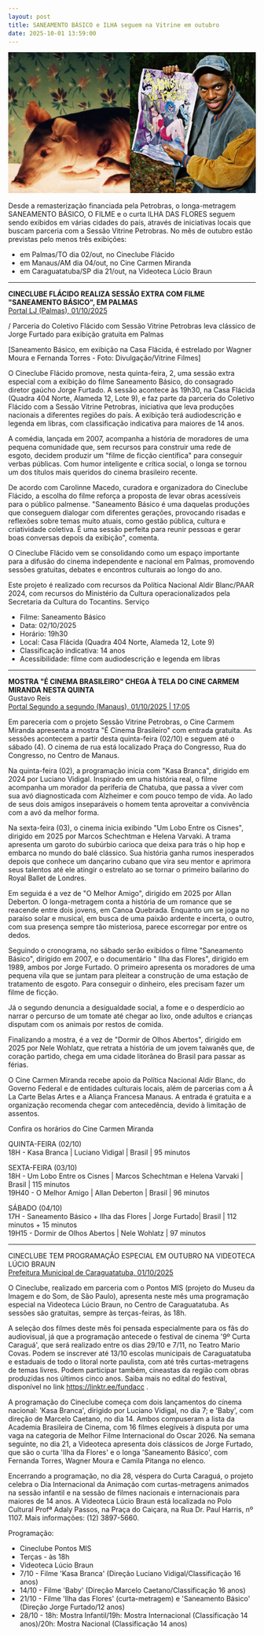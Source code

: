```yaml
---
layout: post
title: SANEAMENTO BÁSICO e ILHA seguem na Vitrine em outubro
date: 2025-10-01 13:59:00
---
```

![](/uploads/ilha-sbof.jpg)

Desde a remasterização financiada pela Petrobras, o longa-metragem SANEAMENTO BÁSICO, O FILME e o curta ILHA DAS FLORES seguem sendo exibidos em várias cidades do país, através de iniciativas locais que buscam parceria com a Sessão Vitrine Petrobras. No mês de outubro estão previstas pelo menos três exibições:

* em Palmas/TO dia 02/out, no Cineclube Flácido
* em Manaus/AM dia 04/out, no Cine Carmen Miranda
* em Caraguatatuba/SP dia 21/out, na Videoteca Lúcio Braun

- - -

**CINECLUBE FLÁCIDO REALIZA SESSÃO EXTRA COM FILME "SANEAMENTO BÁSICO", EM PALMAS**\
[Portal LJ (Palmas), 01/10/2025](https://lealjunior.com.br/cineclube-flacido-realiza-sessao-extra-com-filme-saneamento-basico-em-palmas/)

[](https://lealjunior.com.br/cineclube-flacido-realiza-sessao-extra-com-filme-saneamento-basico-em-palmas/)/ Parceria do Coletivo Flácido com Sessão Vitrine Petrobras leva clássico de Jorge Furtado para exibição gratuita em Palmas

\[Saneamento Básico, em exibição na Casa Flácida, é estrelado por Wagner Moura e Fernanda Torres - Foto: Divulgação/Vitrine Filmes]

O Cineclube Flácido promove, nesta quinta-feira, 2, uma sessão extra especial com a exibição do filme Saneamento Básico, do consagrado diretor gaúcho Jorge Furtado. A sessão acontece às 19h30, na Casa Flácida (Quadra 404 Norte, Alameda 12, Lote 9), e faz parte da parceria do Coletivo Flácido com a Sessão Vitrine Petrobras, iniciativa que leva produções nacionais a diferentes regiões do país. A exibição terá audiodescrição e legenda em libras, com classificação indicativa para maiores de 14 anos.

A comédia, lançada em 2007, acompanha a história de moradores de uma pequena comunidade que, sem recursos para construir uma rede de esgoto, decidem produzir um "filme de ficção científica" para conseguir verbas públicas. Com humor inteligente e crítica social, o longa se tornou um dos títulos mais queridos do cinema brasileiro recente.

De acordo com Carolinne Macedo, curadora e organizadora do Cineclube Flácido, a escolha do filme reforça a proposta de levar obras acessíveis para o público palmense. "Saneamento Básico é uma daquelas produções que conseguem dialogar com diferentes gerações, provocando risadas e reflexões sobre temas muito atuais, como gestão pública, cultura e criatividade coletiva. É uma sessão perfeita para reunir pessoas e gerar boas conversas depois da exibição", comenta.

O Cineclube Flácido vem se consolidando como um espaço importante para a difusão do cinema independente e nacional em Palmas, promovendo sessões gratuitas, debates e encontros culturais ao longo do ano.

Este projeto é realizado com recursos da Política Nacional Aldir Blanc/PAAR 2024, com recursos do Ministério da Cultura operacionalizados pela Secretaria da Cultura do Tocantins.
Serviço

* Filme: Saneamento Básico
* Data: 02/10/2025
* Horário: 19h30
* Local: Casa Flácida (Quadra 404 Norte, Alameda 12, Lote 9)
* Classificação indicativa: 14 anos
* Acessibilidade: filme com audiodescrição e legenda em libras

- - -

**MOSTRA "É CINEMA BRASILEIRO" CHEGA À TELA DO CINE CARMEM MIRANDA NESTA QUINTA**\
Gustavo Reis\
[Portal Segundo a segundo (Manaus), 01/10/2025 | 17:05](https://segundoasegundo.com.br/2025/10/mostra-e-cinema-brasileiro-chega-ao-cine-carmem-miranda/)

[](https://segundoasegundo.com.br/2025/10/mostra-e-cinema-brasileiro-chega-ao-cine-carmem-miranda/)Em pareceria com o projeto Sessão Vitrine Petrobras, o Cine Carmem Miranda apresenta a mostra "É Cinema Brasileiro" com entrada gratuita. As sessões acontecem a partir desta quinta-feira (02/10) e seguem até o sábado (4). O cinema de rua está localizado Praça do Congresso, Rua do Congresso, no Centro de Manaus.

Na quinta-feira (02), a programação inicia com "Kasa Branca", dirigido em 2024 por Luciano Vidigal. Inspirado em uma história real, o filme acompanha um morador da periferia de Chatuba, que passa a viver com sua avó diagnosticada com Alzheimer e com pouco tempo de vida. Ao lado de seus dois amigos inseparáveis o homem tenta aproveitar a convivência com a avó da melhor forma.

Na sexta-feira (03), o cinema inicia exibindo "Um Lobo Entre os Cisnes", dirigido em 2025 por Marcos Schechtman e Helena Varvaki. A trama apresenta um garoto do subúrbio carioca que deixa para trás o hip hop e embarca no mundo do balé clássico. Sua história ganha rumos inesperados depois que conhece um dançarino cubano que vira seu mentor e aprimora seus talentos até ele atingir o estrelato ao se tornar o primeiro bailarino do Royal Ballet de Londres.

Em seguida é a vez de "O Melhor Amigo", dirigido em 2025 por Allan Deberton. O longa-metragem conta a história de um romance que se reacende entre dois jovens, em Canoa Quebrada. Enquanto um se joga no paraíso solar e musical, em busca de uma paixão ardente e incerta, o outro, com sua presença sempre tão misteriosa, parece escorregar por entre os dedos.

Seguindo o cronograma, no sábado serão exibidos o filme "Saneamento Básico", dirigido em 2007, e o documentário " Ilha das Flores", dirigido em 1989, ambos por Jorge Furtado. O primeiro apresenta os moradores de uma pequena vila que se juntam para pleitear a construção de uma estação de tratamento de esgoto. Para conseguir o dinheiro, eles precisam fazer um filme de ficção.

Já o segundo denuncia a desigualdade social, a fome e o desperdício ao narrar o percurso de um tomate até chegar ao lixo, onde adultos e crianças disputam com os animais por restos de comida.

Finalizando a mostra, é a vez de "Dormir de Olhos Abertos", dirigido em 2025 por Nele Wohlatz, que retrata a história de um jovem taiwanês que, de coração partido, chega em uma cidade litorânea do Brasil para passar as férias.

O Cine Carmen Miranda recebe apoio da Política Nacional Aldir Blanc, do Governo Federal e de entidades culturais locais, além de parcerias com a À La Carte Belas Artes e a Aliança Francesa Manaus. A entrada é gratuita e a organização recomenda chegar com antecedência, devido à limitação de assentos.

Confira os horários do Cine Carmen Miranda

QUINTA-FEIRA (02/10)\
18H - Kasa Branca | Luciano Vidigal | Brasil | 95 minutos

SEXTA-FEIRA (03/10)\
18H - Um Lobo Entre os Cisnes | Marcos Schechtman e Helena Varvaki | Brasil | 115 minutos\
19H40 - O Melhor Amigo | Allan Deberton | Brasil | 96 minutos

SÁBADO (04/10)\
17H - Saneamento Básico + Ilha das Flores | Jorge Furtado| Brasil | 112 minutos + 15 minutos\
19H15 - Dormir de Olhos Abertos | Nele Wohlatz | 97 minutos

- - -

CINECLUBE TEM PROGRAMAÇÃO ESPECIAL EM OUTUBRO NA VIDEOTECA LÚCIO BRAUN\
[Prefeitura Municipal de Caraguatatuba, 01/10/2025](https://www.caraguatatuba.sp.gov.br/pmc/2025/10/cineclube-tem-programacao-especial-em-outubro-na-videoteca-lucio-braun/)

[](https://www.caraguatatuba.sp.gov.br/pmc/2025/10/cineclube-tem-programacao-especial-em-outubro-na-videoteca-lucio-braun/)O Cineclube, realizado em parceria com o Pontos MIS (projeto do Museu da Imagem e do Som, de São Paulo), apresenta neste mês uma programação especial na Videoteca Lúcio Braun, no Centro de Caraguatatuba. As sessões são gratuitas, sempre às terças-feiras, às 18h.

A seleção dos filmes deste mês foi pensada especialmente para os fãs do audiovisual, já que a programação antecede o festival de cinema '9º Curta Caraguá', que será realizado entre os dias 29/10 e 7/11, no Teatro Mario Covas. Podem se inscrever até 13/10 escolas municipais de Caraguatatuba e estaduais de todo o litoral norte paulista, com até três curtas-metragens de temas livres. Podem participar também, cineastas da região com obras produzidas nos últimos cinco anos. Saiba mais no edital do festival, disponível no link https://linktr.ee/fundacc .

A programação do Cineclube começa com dois lançamentos do cinema nacional: 'Kasa Branca', dirigido por Luciano Vidigal, no dia 7; e 'Baby', com direção de Marcelo Caetano, no dia 14. Ambos compuseram a lista da Academia Brasileira de Cinema, com 16 filmes elegíveis à disputa por uma vaga na categoria de Melhor Filme Internacional do Oscar 2026. Na semana seguinte, no dia 21, a Videoteca apresenta dois clássicos de Jorge Furtado, que são o curta 'Ilha da Flores' e o longa 'Saneamento Básico', com Fernanda Torres, Wagner Moura e Camila Pitanga no elenco.

Encerrando a programação, no dia 28, véspera do Curta Caraguá, o projeto celebra o Dia Internacional da Animação com curtas-metragens animados na sessão infantil e na sessão de filmes nacionais e internacionais para maiores de 14 anos. A Videoteca Lúcio Braun está localizada no Polo Cultural Profª Adaly Passos, na Praça do Caiçara, na Rua Dr. Paul Harris, nº 1107. Mais informações: (12) 3897-5660.

Programação:

* Cineclube Pontos MIS
* Terças - às 18h
* Videoteca Lúcio Braun
* 7/10 - Filme 'Kasa Branca' (Direção Luciano Vidigal/Classificação 16 anos)
* 14/10 - Filme 'Baby' (Direção Marcelo Caetano/Classificação 16 anos)
* 21/10 - Filme 'Ilha das Flores' (curta-metragem) e 'Saneamento Básico' (Direção Jorge Furtado/12 anos)
* 28/10 - 18h: Mostra Infantil/19h: Mostra Internacional (Classificação 14 anos)/20h: Mostra Nacional (Classificação 14 anos)
